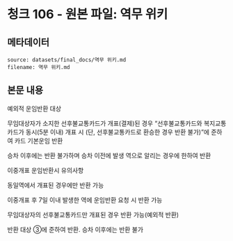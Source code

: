 # 청크 106 - 원본 파일: 역무 위키

## 메타데이터

```
source: datasets/final_docs/역무 위키.md
filename: 역무 위키.md
```

## 본문 내용

예외적 운임반환 대상

무임대상자가 소지한 선후불교통카드가 개표(결제)된 경우 “선후불교통카드와 복지교통카드가 동시(5분 이내) 개표 시 (단, 선후불교통카드로 환승한 경우 반환 불가)”에 준하여 카드 기본운임 반환

승차 이후에는 반환 불가하며 승차 이전에 발생 역으로 알리는 경우에 한하여 반환

이중개표 운임반환시 유의사항

동일역에서 개표된 경우에만 반환 가능

이중개표 후 7일 이내 발생한 역에 운임반환 요청 시 반환 가능

무임대상자의 선후불교통카드만 개표된 경우 반환 가능(예외적 반환)

반환 대상 ③에 준하여 반환. 승차 이후에는 반환 불가